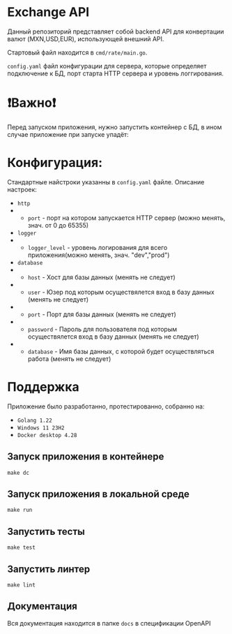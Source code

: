 # Exchange API

Данный репозиторий представляет собой backend API для конвертации валют (MXN,USD,EUR), использующей внешний API.

Стартовый файл находится в  `cmd/rate/main.go`.

`config.yaml` файл конфигурации для сервера, которые определяет подключение к БД, 
порт старта HTTP сервера и уровень логгирования.

# ❗Важно❗
Перед запуском приложения, нужно запустить контейнер с БД, в ином случае приложение при запуске упадёт:

# Конфигурация: 

Стандартные найстроки указанны в `config.yaml` файле. Описание настроек:
- `http`
- - `port` - порт на котором запускается HTTP сервер (можно менять, знач. от 0 до 65355)
- `logger`
- - `logger_level` - уровень логирования для всего приложения(можно менять, знач. "dev","prod")
- `database`
- -  `host` - Хост для базы данных (менять не следует)
- -  `user` - Юзер под которым осуществялется вход в базу данных (менять не следует)
- -  `port` -  Порт для базы данных (менять не следует)
- -  `password` - Пароль для пользователя под которым осуществялется вход в базу данных (менять не следует)
- -  `database` - Имя базы данных, с которой будет осуществляться работа (менять не следует)

# Поддержка

Приложение было разработанно, протестированно, собранно на: 
- `Golang 1.22`
- `Windows 11 23H2`
- `Docker desktop 4.28`

## Запуск приложения в контейнере

    make dc

## Запуск приложения в локальной среде

    make run

## Запустить тесты

    make test

## Запустить линтер

    make lint


## Документация

Вся документация находится в папке `docs` в спецификации OpenAPI
